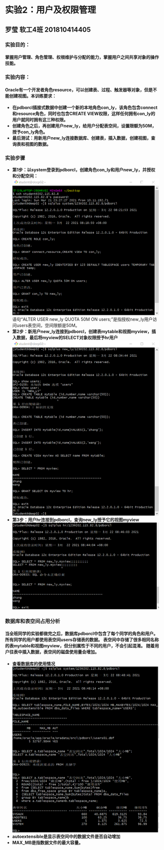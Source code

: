 # 实验2：用户及权限管理
## 罗莹 软工4班 201810414405
### 实验目的：
#### 掌握用户管理、角色管理、权根维护与分配的能力，掌握用户之间共享对象的操作技能。
### 实验内容：
#### Oracle有一个开发者角色resource，可以创建表、过程、触发器等对象，但是不能创建视图。本训练要求：
- **在pdborcl插接式数据中创建一个新的本地角色con_ly，该角色包含connect和resource角色，同时也包含CREATE VIEW权限，这样任何拥有con_ly的用户就同时拥有这三种权限。**
- **创建角色之后，再创建用户new_ly，给用户分配表空间，设置限额为50M，授予con_ly角色。**
- **最后测试：用新用户new_ly连接数据库、创建表，插入数据，创建视图，查询表和视图的数据。**
### 实验步骤
- **第1步：以system登录到pdborcl，创建角色con_ly和用户new_ly，并授权和分配空间：**
![图1](../截图/8.png)
语句“ALTER USER new_ly QUOTA 50M ON users;”是指授权new_ly用户访问users表空间，空间限额是50M。
- **第2步：新用户new_ly连接到pdborcl，创建表mytable和视图myview，插入数据，最后将myview的SELECT对象权限授予hr用户**
![图2](../截图/9.png)
- **第3步：用户hr连接到pdborcl，查询new_ly授予它的视图myview**
![图3](../截图/10.png)
### 数据库和表空间占用分析
#### 当全班同学的实验都做完之后，数据库pdborcl中包含了每个同学的角色和用户。 所有同学的用户都使用表空间users存储表的数据。 表空间中存储了很多相同名称的表mytable和视图myview，但分别属性于不同的用户，不会引起混淆。 随着用户往表中插入数据，表空间的磁盘使用量会增加。
- **查看数据库的使用情况**
![图4](../截图/11.png)
- **autoextensible是显示表空间中的数据文件是否自动增加**
- **MAX_MB是指数据文件的最大容量。**